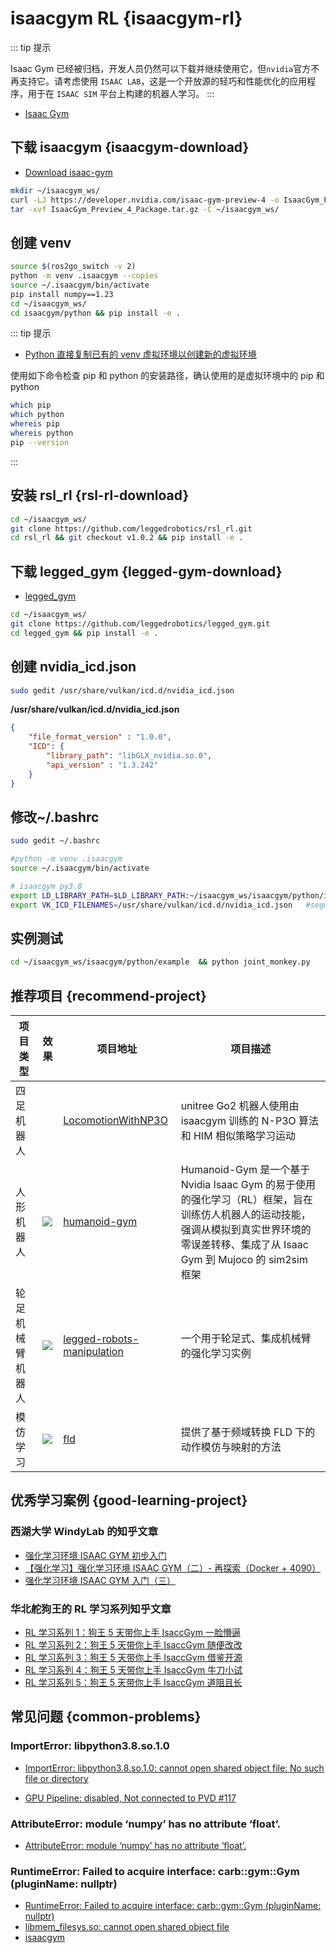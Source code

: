 # isaacgym RL {isaacgym-rl}

::: tip 提示

Isaac Gym 已经被归档，开发人员仍然可以下载并继续使用它，但`nvidia`官方不再支持它。请考虑使用 `ISAAC LAB`，这是一个开放源的轻巧和性能优化的应用程序，用于在 `ISAAC SIM` 平台上构建的机器人学习。
:::

-  [Isaac Gym](https://developer.nvidia.com/isaac-gym)

## 下载 isaacgym {isaacgym-download}

- [Download isaac-gym](https://developer.nvidia.com/isaac-gym/download)

```bash
mkdir ~/isaacgym_ws/
curl -LJ https://developer.nvidia.com/isaac-gym-preview-4 -o IsaacGym_Preview_4_Package.tar.gz
tar -xvf IsaacGym_Preview_4_Package.tar.gz -C ~/isaacgym_ws/
```

## 创建 venv
```bash
source $(ros2go_switch -v 2)
python -m venv .isaacgym --copies
source ~/.isaacgym/bin/activate
pip install numpy==1.23
cd ~/isaacgym_ws/
cd isaacgym/python && pip install -e .
```

::: tip 提示
- [Python 直接复制已有的 venv 虚拟环境以创建新的虚拟环境](https://blog.csdn.net/qq_15969343/article/details/129601363)

使用如下命令检查 pip 和 python 的安装路径，确认使用的是虚拟环境中的 pip 和 python
```bash
which pip
which python
whereis pip
whereis python
pip --version
```
:::

## 安装 rsl_rl {rsl-rl-download}

```bash
cd ~/isaacgym_ws/
git clone https://github.com/leggedrobotics/rsl_rl.git
cd rsl_rl && git checkout v1.0.2 && pip install -e .
```

## 下载 legged_gym {legged-gym-download}
- [legged_gym](https://github.com/leggedrobotics/legged_gym)

```bash
cd ~/isaacgym_ws/
git clone https://github.com/leggedrobotics/legged_gym.git
cd legged_gym && pip install -e .
```

## 创建 nvidia_icd.json

```bash
sudo gedit /usr/share/vulkan/icd.d/nvidia_icd.json
```
**/usr/share/vulkan/icd.d/nvidia_icd.json**

```json
{
    "file_format_version" : "1.0.0",
    "ICD": {
        "library_path": "libGLX_nvidia.so.0",
        "api_version" : "1.3.242"
    }
}
```

## 修改~/.bashrc


```bash
sudo gedit ~/.bashrc
```

```bash
#python -m venv .isaacgym
source ~/.isaacgym/bin/activate

# isaacgym py3.8
export LD_LIBRARY_PATH=$LD_LIBRARY_PATH:~/isaacgym_ws/isaacgym/python/isaacgym/_bindings/linux-x86_64/
export VK_ICD_FILENAMES=/usr/share/vulkan/icd.d/nvidia_icd.json   #segment fault
```


## 实例测试

```bash
cd ~/isaacgym_ws/isaacgym/python/example  && python joint_monkey.py
```

## 推荐项目 {recommend-project}

| 项目类型  | 效果 |  项目地址  | 项目描述  |
|---|---|---| --- |
| 四足机器人 |   | [LocomotionWithNP3O](https://github.com/zeonsunlightyu/LocomotionWithNP3O) | unitree Go2 机器人使用由 isaacgym 训练的 N-P3O 算法和 HIM 相似策略学习运动 |  
| 人形机器人 | ![](https://github.com/roboterax/humanoid-gym/blob/main/images/demo.gif) | [humanoid-gym](https://github.com/roboterax/humanoid-gym) | Humanoid-Gym 是一个基于 Nvidia Isaac Gym 的易于使用的强化学习（RL）框架，旨在训练仿人机器人的运动技能，强调从模拟到真实世界环境的零误差转移、集成了从 Isaac Gym 到 Mujoco 的 sim2sim 框架 |
| 轮足机械臂机器人 | ![](https://github.com/aCodeDog/legged-robots-manipulation/blob/master/loco_manipulation_gym/resources/pictures/go2_arx.gif)  | [legged-robots-manipulation](https://github.com/aCodeDog/legged-robots-manipulation) | 一个用于轮足式、集成机械臂的强化学习实例 |
| 模仿学习 | ![](https://github.com/mit-biomimetics/fld/blob/main/fld.png) | [fld](https://github.com/mit-biomimetics/fld/)  | 提供了基于频域转换 FLD 下的动作模仿与映射的方法 | 

## 优秀学习案例 {good-learning-project}

### 西湖大学 WindyLab 的知乎文章
- [强化学习环境 ISAAC GYM 初步入门](https://zhuanlan.zhihu.com/p/540728060)
- [【强化学习】强化学习环境 ISAAC GYM（二）- 再探索（Docker + 4090）](https://zhuanlan.zhihu.com/p/607132488)
- [强化学习环境 ISAAC GYM 入门（三）](https://zhuanlan.zhihu.com/p/679988736)

### 华北舵狗王的 RL 学习系列知乎文章
- [RL 学习系列 1：狗王 5 天带你上手 IsaccGym 一脸懵逼](https://zhuanlan.zhihu.com/p/709389496)
- [RL 学习系列 2：狗王 5 天带你上手 IsaccGym 随便改改](https://zhuanlan.zhihu.com/p/709503281)
- [RL 学习系列 3：狗王 5 天带你上手 IsaccGym 借鉴开源](https://zhuanlan.zhihu.com/p/709809881)
- [RL 学习系列 4：狗王 5 天带你上手 IsaccGym 牛刀小试](https://zhuanlan.zhihu.com/p/710329304)
- [RL 学习系列 5：狗王 5 天带你上手 IsaccGym 道阻且长](https://zhuanlan.zhihu.com/p/710493110)

## 常见问题 {common-problems}


### ImportError: libpython3.8.so.1.0
- [ImportError: libpython3.8.so.1.0: cannot open shared object file: No such file or directory](https://zhuanlan.zhihu.com/p/679327032)

- [GPU Pipeline: disabled, Not connected to PVD #117](https://github.com/isaac-sim/IsaacGymEnvs/issues/117)

### AttributeError: module ‘numpy’ has no attribute ‘float’.
- [AttributeError: module ‘numpy’ has no attribute ‘float’.](https://blog.csdn.net/qq_45934285/article/details/131120167)

### RuntimeError: Failed to acquire interface: carb::gym::Gym (pluginName: nullptr)
- [RuntimeError: Failed to acquire interface: carb::gym::Gym (pluginName: nullptr)](https://forums.developer.nvidia.com/t/failed-to-acquire-interface/178379/14)
- [libmem_filesys.so: cannot open shared object file](https://github.com/isaac-sim/IsaacGymEnvs/issues/62)
- [isaacgym](https://junxnone.github.io/isaacgymdocs/about_gym.html)